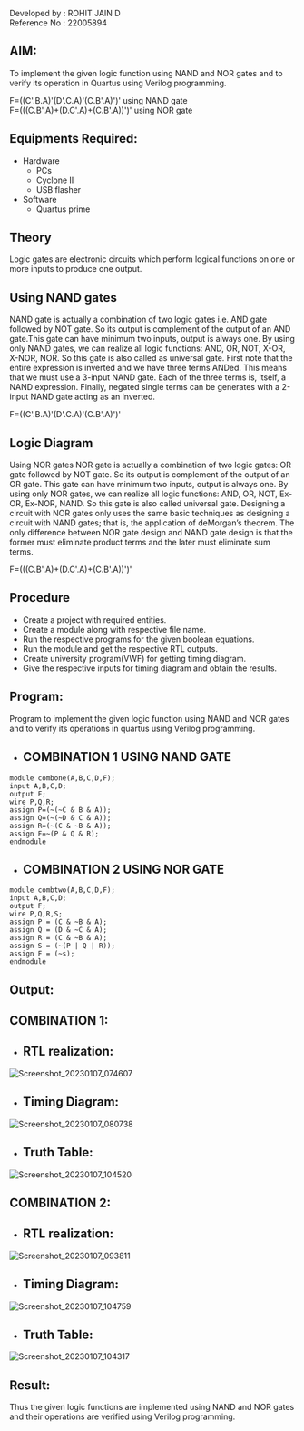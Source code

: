 Developed by : ROHIT JAIN D  
Reference No : 22005894  

## AIM:
To implement the given logic function using NAND and NOR gates and to verify its operation in Quartus using Verilog programming.  

F=((C'.B.A)'(D'.C.A)'(C.B'.A)')' using NAND gate  
F=(((C.B'.A)+(D.C'.A)+(C.B'.A))')' using NOR gate  
## Equipments Required:  
- Hardware  
  - PCs
  - Cyclone II 
  - USB flasher
- Software
  - Quartus prime
## Theory
Logic gates are electronic circuits which perform logical functions on one or more inputs to produce one output. 

## Using NAND gates
NAND gate is actually a combination of two logic gates i.e. AND gate followed by NOT gate. So its output is complement of the output of an AND gate.This gate can have minimum two inputs, output is always one. By using only NAND gates, we can realize all logic functions: AND, OR, NOT, X-OR, X-NOR, NOR. So this gate is also called as universal gate. First note that the entire expression is inverted and we have three terms ANDed. This means that we must use a 3-input NAND gate. Each of the three terms is, itself, a NAND expression. Finally, negated single terms can be generates with a 2-input NAND gate acting as an inverted.

F=((C'.B.A)'(D'.C.A)'(C.B'.A)')'

## Logic Diagram

Using NOR gates
NOR gate is actually a combination of two logic gates: OR gate followed by NOT gate. So its output is complement of the output of an OR gate. This gate can have minimum two inputs, output is always one. By using only NOR gates, we can realize all logic functions: AND, OR, NOT, Ex-OR, Ex-NOR, NAND. So this gate is also called universal gate. Designing a circuit with NOR gates only uses the same basic techniques as designing a circuit with NAND gates; that is, the application of deMorgan’s theorem. The only difference between NOR gate design and NAND gate design is that the former must eliminate product terms and the later must eliminate sum terms.

F=(((C.B'.A)+(D.C'.A)+(C.B'.A))')'





## Procedure  
- Create a project with required entities.
- Create a module along with respective file name.
- Run the respective programs for the given boolean equations.
- Run the module and get the respective RTL outputs.
- Create university program(VWF) for getting timing diagram.
- Give the respective inputs for timing diagram and obtain the results.
## Program:
Program to implement the given logic function using NAND and NOR gates and to verify its operations in quartus using Verilog programming.  
- ## COMBINATION 1 USING NAND GATE
```
module combone(A,B,C,D,F);
input A,B,C,D;
output F;
wire P,Q,R;
assign P=(~(~C & B & A));
assign Q=(~(~D & C & A));
assign R=(~(C & ~B & A));
assign F=~(P & Q & R);
endmodule
```  

- ## COMBINATION 2 USING NOR GATE
```
module combtwo(A,B,C,D,F);
input A,B,C,D;
output F;
wire P,Q,R,S;
assign P = (C & ~B & A);
assign Q = (D & ~C & A);
assign R = (C & ~B & A);
assign S = (~(P | Q | R));
assign F = (~s);
endmodule
```
## Output:
## COMBINATION 1:
- ## RTL realization:
![Screenshot_20230107_074607](https://user-images.githubusercontent.com/118707073/211157437-16b088b7-accf-468e-8a80-7868d16912db.png)

- ## Timing Diagram:  
![Screenshot_20230107_080738](https://user-images.githubusercontent.com/118707073/211157446-ad7b8560-55c1-45b6-a6b2-735efc7f1a60.png)

- ## Truth Table:  
![Screenshot_20230107_104520](https://user-images.githubusercontent.com/118707073/211162655-b33052f6-b805-4520-b784-18d258b54e96.png)


## COMBINATION 2:

- ## RTL realization:
![Screenshot_20230107_093811](https://user-images.githubusercontent.com/118707073/211160189-75cc6000-ae61-4f72-a32b-04d20ba3bb6a.png)

- ## Timing Diagram: 
![Screenshot_20230107_104759](https://user-images.githubusercontent.com/118707073/211162693-56338373-fcce-4cc3-814e-ca88e74b8ffd.png)

- ## Truth Table:
![Screenshot_20230107_104317](https://user-images.githubusercontent.com/118707073/211162664-5f406fba-3204-441a-a687-6ce3244fafc6.png)


## Result:
Thus the given logic functions are implemented using NAND and NOR gates and their operations are verified using Verilog programming.
